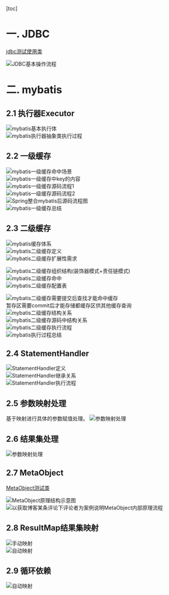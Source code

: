 [toc]

# 一. JDBC
[jdbc测试使用类](src/main/java/com/zjut/study/mybatis/jdbc/JdbcClient.java)

![JDBC基本操作流程](pic/JDBC操作流程.png)

# 二. mybatis
## 2.1 执行器Executor
![mybatis基本执行体](pic/mybatis执行体系.png)   
![mybatis执行器抽象类执行过程](pic/mybatis执行器抽象类执行过程.png)

## 2.2 一级缓存
![mybatis一级缓存命中场景](pic/mybatis一级缓存命中场景.png)  
![mybatis一级缓存中key的内容](pic/mybatis一级缓存中key的内容.png)  
![mybatis一级缓存源码流程1](pic/mybatis一级缓存源码流程1.png)  
![mybatis一级缓存源码流程2](pic/mybatis一级缓存源码流程2.png)  
![Spring整合mybatis后源码流程图](pic/Spring整合mybatis后源码流程图.png)  
![mybatis一级缓存总结](pic/mybatis一级缓存总结.png)

## 2.3 二级缓存
![mybatis缓存体系](pic/mybatis缓存体系.png)    
![mybatis二级缓存定义](pic/mybatis二级缓存定义.png)    
![mybatis二级缓存扩展性需求](pic/mybatis二级缓存扩展性需求.png)    

![mybatis二级缓存组织结构(装饰器模式+责任链模式)](pic/mybatis二级缓存组织结构(装饰器模式+责任链模式).png)   
![mybatis二级缓存命中](pic/mybatis二级缓存命中.png)   
![mybatis二级缓存配置表](pic/mybatis二级缓存配置表.png)   

![mybatis二级缓存需要提交后查找才能命中缓存](pic/mybatis二级缓存需要提交后查找才能命中缓存.png)   
暂存区需要commit后才能存储都缓存区供其他缓存查询
![mybatis二级缓存结构关系](pic/mybatis二级缓存结构关系.png)  
![mybatis二级缓存源码中结构关系](pic/mybatis二级缓存源码中结构关系.png)  
![mybatis二级缓存执行流程](pic/mybatis二级缓存执行流程.png)  
![mybatis执行过程总结](pic/mybatis执行过程总结.png)  

## 2.4 StatementHandler
![StatementHandler定义](pic/StatementHandler定义.png)    
![StatementHandler继承关系](pic/StatementHandler继承关系.png)    
![StatementHandler执行流程](pic/StatementHandler执行流程.png) 


## 2.5 参数映射处理
基于映射进行具体的参数赋值处理。
![参数映射处理](pic/参数映射处理.png) 


## 2.6 结果集处理
![参数映射处理](pic/结果集处理流程.png)  

## 2.7 MetaObject
[MetaObject测试类](src/main/java/com/zjut/study/mybatis/MetaObjectClient.java)

![MetaObject原理结构示意图](pic/MetaObject原理结构示意图.png)  
![以获取博客某条评论下评论者为案例说明MetaObject内部原理流程](pic/以获取博客某条评论下评论者为案例说明MetaObject内部原理流程.png)  


## 2.8 ResultMap结果集映射
![手动映射](pic/手动映射.png)  
![自动映射](pic/自动映射.png)  

## 2.9 循环依赖
![自动映射](pic/循环依赖流程解析.png)  
